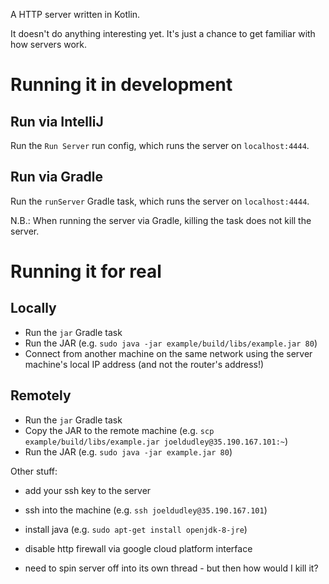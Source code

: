 A HTTP server written in Kotlin.

It doesn't do anything interesting yet. It's just a chance to get familiar with how servers work.

# Running it in development

## Run via IntelliJ

Run the `Run Server` run config, which runs the server on `localhost:4444`.

## Run via Gradle

Run the `runServer` Gradle task, which runs the server on `localhost:4444`.

N.B.: When running the server via Gradle, killing the task does not kill the server.

# Running it for real

## Locally

* Run the `jar` Gradle task
* Run the JAR (e.g. `sudo java -jar example/build/libs/example.jar 80`)
* Connect from another machine on the same network using the server machine's 
  local IP address (and not the router's address!)

## Remotely

* Run the `jar` Gradle task
* Copy the JAR to the remote machine (e.g. 
  `scp example/build/libs/example.jar joeldudley@35.190.167.101:~`)
* Run the JAR (e.g. `sudo java -jar example.jar 80`)

Other stuff:

* add your ssh key to the server
* ssh into the machine (e.g. `ssh joeldudley@35.190.167.101`)
* install java (e.g. `sudo apt-get install openjdk-8-jre`)
* disable http firewall via google cloud platform interface

* need to spin server off into its own thread - but then how would I kill it?